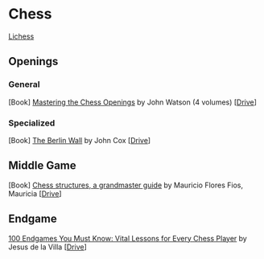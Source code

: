 # Chess

[Lichess](https://lichess.org/)

## Openings

### General

[Book] [Mastering the Chess Openings](https://www.amazon.com/Mastering-Chess-Openings-Unlocking-Mysteries/dp/1904600603) by John Watson (4 volumes) [[Drive](https://drive.google.com/drive/search?q=watson%20mastering%20chess%20openings)]  

### Specialized

[Book] [The Berlin Wall](https://www.amazon.com/Berlin-Wall-John-Cox/dp/9185779024) by John Cox [[Drive](https://drive.google.com/drive/search?q=cox%20berlin%20wall)]

## Middle Game
[Book] [Chess structures, a grandmaster guide](https://www.amazon.com/Chess-Structures-Mauricio-Flores-Rios/dp/1784830003) by Mauricio Flores Fios, Mauricia [[Drive](https://drive.google.com/drive/search?q=flores%20fios%20chess%20structures)]

## Endgame

[100 Endgames You Must Know: Vital Lessons for Every Chess Player](https://www.amazon.com/100-Endgames-You-Must-Know/dp/9056916173by) by Jesus de la Villa [[Drive](https://drive.google.com/drive/search?q=villa%20endgames%20you%20must%20know)]  

